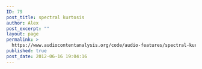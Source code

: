 ```yaml
---
ID: 79
post_title: spectral kurtosis
author: Alex
post_excerpt: ""
layout: page
permalink: >
  https://www.audiocontentanalysis.org/code/audio-features/spectral-kurtosis/
published: true
post_date: 2012-06-16 19:04:16
---
```

<script src="https://gist-it.appspot.com/https://github.com/alexanderlerch/ACA-Code/blob/master/FeatureSpectralKurtosis.m">
</script>